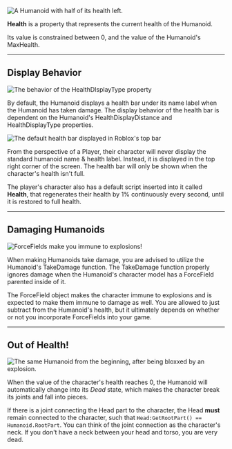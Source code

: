 ![A Humanoid with half of its health left.][1]

**Health** is a property that represents the current health of the Humanoid.

Its value is constrained between 0, and the value of the Humanoid's MaxHealth.

----------

## Display Behavior ##

![The behavior of the HealthDIsplayType property][2]

By default, the Humanoid displays a health bar under its name label when the Humanoid has taken damage. The display behavior of the health bar is dependent on the Humanoid's HealthDisplayDistance and HealthDisplayType properties.

![The default health bar displayed in Roblox's top bar][3]

From the perspective of a Player, their character will never display the standard humanoid name &amp; health label. Instead, it is displayed in the top right corner of the screen. The health bar will only be shown when the character's health isn't full.

The player's character also has a default script inserted into it called **Health**, that regenerates their health by 1% continuously every second, until it is restored to full health.

----------

## Damaging Humanoids ##

![ForceFields make you immune to explosions!][4]

When making Humanoids take damage, you are advised to utilize the Humanoid's TakeDamage function. The TakeDamage function properly ignores damage when the Humanoid's character model has a ForceField parented inside of it.

The ForceField object makes the character immune to explosions and is expected to make them immune to damage as well. You are allowed to just subtract from the Humanoid's health, but it ultimately depends on whether or not you incorporate ForceFields into your game.

----------

## Out of Health! ##

![The same Humanoid from the beginning, after being bloxxed by an explosion.][5]

When the value of the character's health reaches 0, the Humanoid will automatically change into its *Dead* state, which makes the character break its joints and fall into pieces.

If there is a joint connecting the Head part to the character, the Head **must** remain connected to the character, such that `Head:GetRootPart() == Humanoid.RootPart`. You can think of the joint connection as the character's neck. If you don't have a neck between your head and torso, you are very dead.

[1]: https://developer.roblox.com/assets/blt1c35a737d3dcdb25/Half-Health.png

[2]: https://developer.roblox.com/assets/blt25d44cecfd3e9e09/HealthDisplayType.gif

[3]: https://developer.roblox.com/assets/blt081a90d0f606c745/CoreGuiHealth.png

[4]: https://developer.roblox.com/assets/bltfa7dc6cd34b05fae/ExplosionImmunity.png

[5]: https://developer.roblox.com/assets/blt9978f529dfcc80e6/Ooof.png